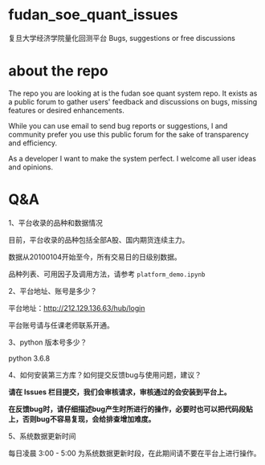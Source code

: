 # fudan_soe_quant_issues

复旦大学经济学院量化回测平台 Bugs, suggestions or free discussions


# about the repo

The repo you are looking at is the fudan soe quant system repo. It exists as a public forum to gather users' feedback and discussions on bugs, missing features or desired enhancements.

While you can use email to send bug reports or suggestions, I and community prefer you use this public forum for the sake of transparency and efficiency.

As a developer I want to make the system perfect. I welcome all user ideas and opinions.


# Q&A

1、平台收录的品种和数据情况

目前，平台收录的品种包括全部A股、国内期货连续主力。

数据从20100104开始至今，所有交易日的日级别数据。

品种列表、可用因子及调用方法，请参考 `platform_demo.ipynb`

2、平台地址、账号是多少？

平台地址：http://212.129.136.63/hub/login

平台账号请与任课老师联系开通。

3、python 版本号多少？

python 3.6.8

4、如何安装第三方库？如何提交反馈bug与使用问题，建议？

**请在 Issues 栏目提交，我们会审核请求，审核通过的会安装到平台上。**

**在反馈bug时，请仔细描述bug产生时所进行的操作，必要时也可以把代码段贴上，否则bug不容易复现，会给排查增加难度。**

5、系统数据更新时间

每日凌晨 3:00 - 5:00 为系统数据更新时段，在此期间请不要在平台上进行操作。
